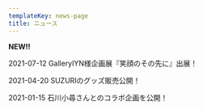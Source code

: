 ```yaml
---
templateKey: news-page
title: ニュース
---
```

**NEW‼**

2021-07-12 GalleryIYN様企画展『笑顔のその先に』出展！



2021-04-20 SUZURIのグッズ販売公開！



2021-01-15 石川小尋さんとのコラボ企画を公開！